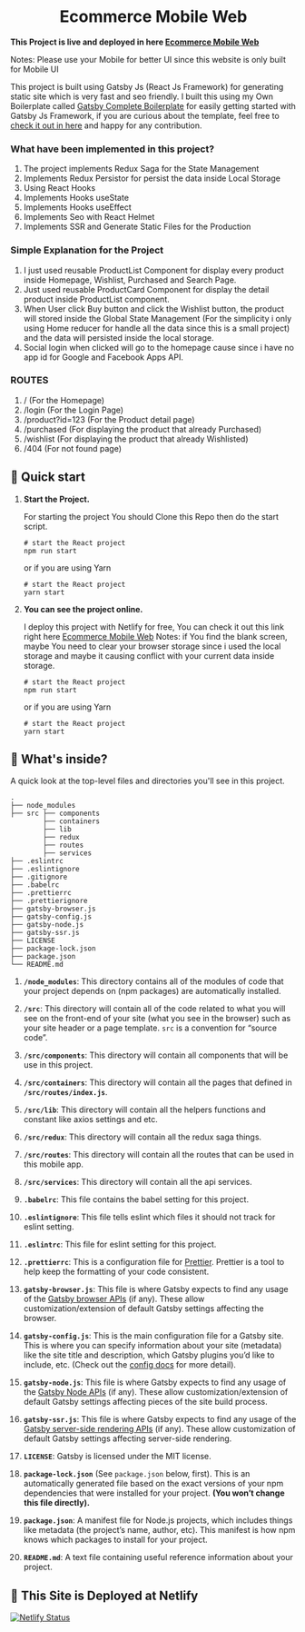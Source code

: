 <h1 align="center">
  Ecommerce Mobile Web
</h1>

**This Project is live and deployed in here [Ecommerce Mobile Web](https://ecommerce-mobile-web.netlify.app/)**

Notes: Please use your Mobile for better UI since this website is only built for Mobile UI

This project is built using Gatsby Js (React Js Framework) for generating static site which is very fast and seo friendly. I built this using my Own Boilerplate called [Gatsby Complete Boilerplate](https://github.com/gadanihiman/gatsby-complete-boilerplate) for easily getting started with Gatsby Js Framework, if you are curious about the template, feel free to [check it out in here](https://github.com/gadanihiman/gatsby-complete-boilerplate) and happy for any contribution.

### What have been implemented in this project?

1. The project implements Redux Saga for the State Management
3. Implements Redux Persistor for persist the data inside Local Storage
2. Using React Hooks
3. Implements Hooks useState
4. Implements Hooks useEffect
5. Implements Seo with React Helmet
6. Implements SSR and Generate Static Files for the Production

### Simple Explanation for the Project

1. I just used reusable ProductList Component for display every product inside Homepage, Wishlist, Purchased and Search Page.
2. Just used reusable ProductCard Component for display the detail product inside ProductList component.
3. When User click Buy button and click the Wishlist button, the product will stored inside the Global State Management (For the simplicity i only using Home reducer for handle all the data since this is a small project) and the data will persisted inside the local storage.
4. Social login when clicked will go to the homepage cause since i have no app id for Google and Facebook Apps API.

### ROUTES

1. / (For the Homepage)
2. /login (For the Login Page)
3. /product?id=123 (For the Product detail page)
4. /purchased (For displaying the product that already Purchased)
5. /wishlist (For displaying the product that already Wishlisted)
6. /404 (For not found page)

## 🚀 Quick start

1.  **Start the Project.**

    For starting the project You should Clone this Repo then do the start script.

    ```shell
    # start the React project
    npm run start
    ```
    or if you are using Yarn

    ```shell
    # start the React project
    yarn start
    ```

2.  **You can see the project online.**

    I deploy this project with Netlify for free, You can check it out this link right here [Ecommerce Mobile Web](https://ecommerce-mobile-web.netlify.app/)
    Notes: if You find the blank screen, maybe You need to clear your browser storage since i used the local storage and maybe it causing conflict with your current data inside storage.

    ```shell
    # start the React project
    npm run start
    ```
    or if you are using Yarn

    ```shell
    # start the React project
    yarn start
    ```

## 🧐 What's inside?

A quick look at the top-level files and directories you'll see in this project.

    .
    ├── node_modules
    ├── src ├── components
            ├── containers 
            ├── lib 
            ├── redux 
            ├── routes 
            ├── services 
    ├── .eslintrc
    ├── .eslintignore
    ├── .gitignore
    ├── .babelrc
    ├── .prettierrc
    ├── .prettierignore
    ├── gatsby-browser.js
    ├── gatsby-config.js
    ├── gatsby-node.js
    ├── gatsby-ssr.js
    ├── LICENSE
    ├── package-lock.json
    ├── package.json
    └── README.md

1.  **`/node_modules`**: This directory contains all of the modules of code that your project depends on (npm packages) are automatically installed.

2.  **`/src`**: This directory will contain all of the code related to what you will see on the front-end of your site (what you see in the browser) such as your site header or a page template. `src` is a convention for “source code”.

3.  **`/src/components`**: This directory will contain all components that will be use in this project.

4.  **`/src/containers`**: This directory will contain all the pages that defined in **`/src/routes/index.js`**.

4.  **`/src/lib`**: This directory will contain all the helpers functions and constant like axios settings and etc.

5.  **`/src/redux`**: This directory will contain all the redux saga things.

6.  **`/src/routes`**: This directory will contain all the routes that can be used in this mobile app.

7.  **`/src/services`**: This directory will contain all the api services.

8.  **`.babelrc`**: This file contains the babel setting for this project.

9.  **`.eslintignore`**: This file tells eslint which files it should not track for eslint setting.

10.  **`.eslintrc`**: This file for eslint setting for this project.

11.  **`.prettierrc`**: This is a configuration file for [Prettier](https://prettier.io/). Prettier is a tool to help keep the formatting of your code consistent.

12.  **`gatsby-browser.js`**: This file is where Gatsby expects to find any usage of the [Gatsby browser APIs](https://www.gatsbyjs.org/docs/browser-apis/) (if any). These allow customization/extension of default Gatsby settings affecting the browser.

13.  **`gatsby-config.js`**: This is the main configuration file for a Gatsby site. This is where you can specify information about your site (metadata) like the site title and description, which Gatsby plugins you’d like to include, etc. (Check out the [config docs](https://www.gatsbyjs.org/docs/gatsby-config/) for more detail).

14.  **`gatsby-node.js`**: This file is where Gatsby expects to find any usage of the [Gatsby Node APIs](https://www.gatsbyjs.org/docs/node-apis/) (if any). These allow customization/extension of default Gatsby settings affecting pieces of the site build process.

15.  **`gatsby-ssr.js`**: This file is where Gatsby expects to find any usage of the [Gatsby server-side rendering APIs](https://www.gatsbyjs.org/docs/ssr-apis/) (if any). These allow customization of default Gatsby settings affecting server-side rendering.

16.  **`LICENSE`**: Gatsby is licensed under the MIT license.

17. **`package-lock.json`** (See `package.json` below, first). This is an automatically generated file based on the exact versions of your npm dependencies that were installed for your project. **(You won’t change this file directly).**

18. **`package.json`**: A manifest file for Node.js projects, which includes things like metadata (the project’s name, author, etc). This manifest is how npm knows which packages to install for your project.

19. **`README.md`**: A text file containing useful reference information about your project.

## 💫 This Site is Deployed at Netlify

[![Netlify Status](https://api.netlify.com/api/v1/badges/556d774a-6519-43f3-97ac-e14ad7438258/deploy-status)](https://app.netlify.com/sites/ecommerce-mobile-web/deploys)
